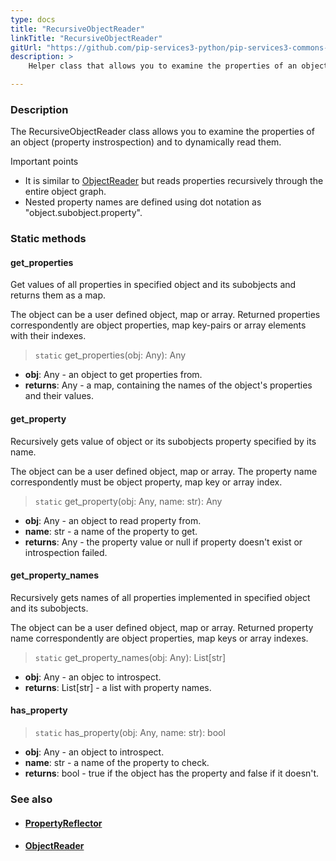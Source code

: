 ```yaml
---
type: docs
title: "RecursiveObjectReader"
linkTitle: "RecursiveObjectReader"
gitUrl: "https://github.com/pip-services3-python/pip-services3-commons-python"
description: >
    Helper class that allows you to examine the properties of an object (property instrospection) and to dynamically read them.

---
```


### Description

The RecursiveObjectReader class allows you to examine the properties of an object (property instrospection) and to dynamically read them.


Important points

- It is similar to [ObjectReader](../object_reader) but reads properties recursively through the entire object graph. 
- Nested property names are defined using dot notation as "object.subobject.property".


### Static methods

#### get_properties
Get values of all properties in specified object and its subobjects
and returns them as a map.

The object can be a user defined object, map or array.
Returned properties correspondently are object properties,
map key-pairs or array elements with their indexes.

> `static` get_properties(obj: Any): Any

- **obj**: Any - an object to get properties from.
- **returns**: Any - a map, containing the names of the object's properties and their values.

#### get_property
Recursively gets value of object or its subobjects property specified by its name.
 
The object can be a user defined object, map or array.
The property name correspondently must be object property,
map key or array index.

> `static` get_property(obj: Any, name: str): Any

- **obj**: Any - an object to read property from.
- **name**: str - a name of the property to get.
- **returns**: Any - the property value or null if property doesn't exist or introspection failed.

#### get_property_names
Recursively gets names of all properties implemented in specified object and its subobjects.

The object can be a user defined object, map or array.
Returned property name correspondently are object properties,
map keys or array indexes.

> `static` get_property_names(obj: Any): List[str]

- **obj**: Any - an objec to introspect.
- **returns**: List[str] - a list with property names.

#### has_property

> `static` has_property(obj: Any, name: str): bool

- **obj**: Any - an object to introspect. 
- **name**: str - a name of the property to check.
- **returns**: bool - true if the object has the property and false if it doesn't.


### See also
- #### [PropertyReflector](../property_reflector)
- #### [ObjectReader](../object_reader)
